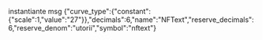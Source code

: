 instantiante msg
{"curve_type":{"constant":{"scale":1,"value":"27"}},"decimals":6,"name":"NFText","reserve_decimals":6,"reserve_denom":"utorii","symbol":"nftext"}